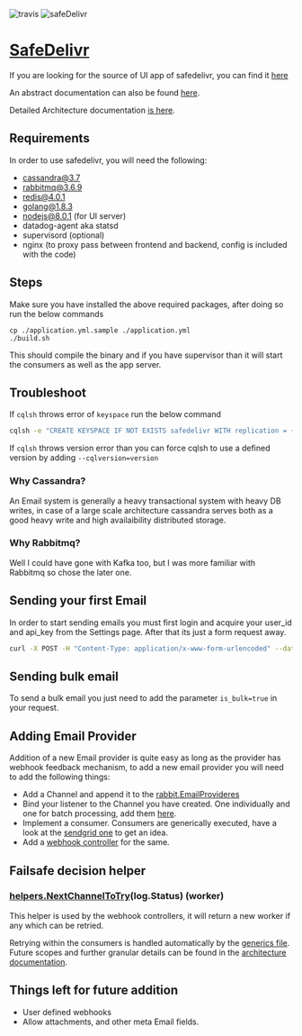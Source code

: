 ![travis](https://travis-ci.org/DronRathore/safedelivr.svg?branch=master)
![safeDelivr](http://i.imgur.com/ZGzd6kW.png)
# [SafeDelivr](https://safedelivr.com/)
If you are looking for the source of UI app of safedelivr, you can find it [here](https://github.com/DronRathore/safedelivr-ui)

An abstract documentation can also be found [here](https://safedelivr.com/docs).

Detailed Architecture documentation [is here](https://github.com/DronRathore/safedelivr/blob/master/architecture.md).

## Requirements
In order to use safedelivr, you will need the following:
- cassandra@3.7
- rabbitmq@3.6.9
- redis@4.0.1
- golang@1.8.3
- nodejs@8.0.1 (for UI server)
- datadog-agent aka statsd
- supervisord (optional)
- nginx (to proxy pass between frontend and backend, config is included with the code)

## Steps
Make sure you have installed the above required packages, after doing so run the below commands
```
cp ./application.yml.sample ./application.yml
./build.sh
```
This should compile the binary and if you have supervisor than it will start the consumers as well as the app server.
## Troubleshoot
If ```cqlsh``` throws error of ```keyspace``` run the below command
```sh
cqlsh -e "CREATE KEYSPACE IF NOT EXISTS safedelivr WITH replication = {'class': 'SimpleStrategy', 'replication_factor': 1}"
```
If ```cqlsh``` throws version error than you can force cqlsh to use a defined version by adding ```--cqlversion=version```
### Why Cassandra?
An Email system is generally a heavy transactional system with heavy DB writes, in case of a large scale architecture cassandra serves both as a good heavy write and high availaibility distributed storage.

### Why Rabbitmq?
Well I could have gone with Kafka too, but I was more familiar with Rabbitmq so chose the later one.

## Sending your first Email
In order to start sending emails you must first login and acquire your user_id and api_key from the Settings page. After that its just a form request away.
```sh
curl -X POST -H "Content-Type: application/x-www-form-urlencoded" --data 'from=me@me.com&to=you@you.com&subject=Holla&body=Hello&user_id=user_id&api_key=api_key' https://safedelivr.com/api/batch/
```
## Sending bulk email
To send a bulk email you just need to add the parameter ```is_bulk=true``` in your request.

## Adding Email Provider

Addition of a new Email provider is quite easy as long as the provider has webhook feedback mechanism, to add a new email provider you will need to add the following things:
- Add a Channel and append it to the [rabbit.EmailProvideres](https://github.com/DronRathore/safedelivr/blob/master/src/rabbit/setup.go#L47)
- Bind your listener to the Channel you have created. One individually and one for batch processing, add them [here](https://github.com/DronRathore/safedelivr/blob/master/worker.go#L31-L45).
- Implement a consumer. Consumers are generically executed, have a look at the [sendgrid one](https://github.com/DronRathore/safedelivr/blob/master/src/worker/sendgrid.go#L26) to get an idea.
- Add a [webhook controller](https://github.com/DronRathore/safedelivr/blob/master/src/controller/webhook.go#L23-L203) for the same.
## Failsafe decision helper

### [helpers.NextChannelToTry](https://github.com/DronRathore/safedelivr/blob/master/src/helpers/workers.go#L24)(log.Status) (worker)

This helper is used by the webhook controllers, it will return a new worker if any which can be retried.

Retrying within the consumers is handled automatically by the [generics file](https://github.com/DronRathore/safedelivr/blob/master/src/worker/generics.go#L120).
Future scopes and further granular details can be found in the [architecture documentation](https://github.com/DronRathore/safedelivr/blob/master/architecture.md).

## Things left for future addition
- User defined webhooks
- Allow attachments, and other meta Email fields.
